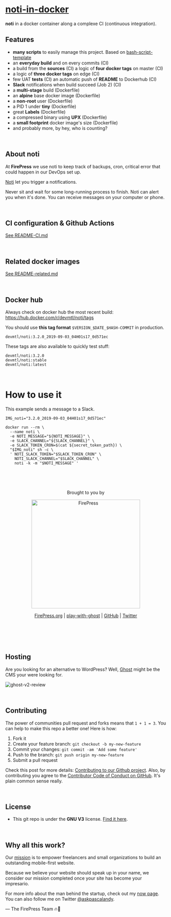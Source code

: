 # [noti-in-docker](https://github.com/firepress-org/noti-in-docker)

**noti** in a docker container along a complexe CI (continuous integration).

## Features

- **many scripts** to easily manage this project. Based on [bash-script-template](https://github.com/firepress-org/bash-script-template)
- an **everyday build** and on every commits (CI)
- a build from the **sources** (CI)
a logic of **four docker tags** on master (CI)
- a logic of **three docker tags** on edge (CI)
- few UAT **tests** (CI)
an automatic push of **README** to Dockerhub (CI)
- **Slack** notifications when build succeed (Job 2) (CI)
- a **multi-stage** build (Dockerfile)
- an **alpine** base docker image (Dockerfile)
- a **non-root** user (Dockerfile)
- a PID 1 under **tiny** (Dockerfile)
- great **Labels** (Dockerfile)
- a compressed binary using **UPX** (Dockerfile)
- a **small footprint** docker image's size (Dockerfile)
- and probably more, by hey, who is counting?

<br>

## About noti

At **FirePress** we use noti to keep track of backups, cron, critical error that could happen in our DevOps set up.

[Noti](https://github.com/variadico/noti/) let you trigger a notifications.

Never sit and wait for some long-running process to finish. Noti can alert you when it's done. You can receive messages on your computer or phone.

<br>

## CI configuration & Github Actions

[See README-CI.md](./README-CI.md)

<br>

## Related docker images

[See README-related.md](./README-related.md)

<br>

## Docker hub

Always check on docker hub the most recent build:<br>
https://hub.docker.com/r/devmtl/noti/tags

You should use **this tag format** `$VERSION_$DATE_$HASH-COMMIT` in production.

```
devmtl/noti:3.2.0_2019-09-03_04H01s17_0d571ec
```

These tags are also available to quickly test stuff:

```
devmtl/noti:3.2.0
devmtl/noti:stable
devmtl/noti:latest
```

<br>

# How to use it

This example sends a message to a Slack.

```
IMG_noti="3.2.0_2019-09-03_04H01s17_0d571ec"

docker run --rm \
  --name noti \
  -e NOTI_MESSAGE="${NOTI_MESSAGE}" \
  -e SLACK_CHANNEL="${SLACK_CHANNEL}" \
  -e SLACK_TOKEN_CRON=$(cat ${secret_token_path}) \
  "$IMG_noti" sh -c \
  ' NOTI_SLACK_TOKEN="$SLACK_TOKEN_CRON" \
    NOTI_SLACK_CHANNEL="$SLACK_CHANNEL" \
    noti -k -m "$NOTI_MESSAGE" '
```    

<br>

&nbsp;

<p align="center">
    Brought to you by
</p>

<p align="center">
  <a href="https://firepress.org/">
    <img src="https://user-images.githubusercontent.com/6694151/50166045-2cc53000-02b4-11e9-8f7f-5332089ec331.jpg" width="340px" alt="FirePress" />
  </a>
</p>

<p align="center">
    <a href="https://firepress.org/">FirePress.org</a> |
    <a href="https://play-with-ghost.com/">play-with-ghost</a> |
    <a href="https://github.com/firepress-org/">GitHub</a> |
    <a href="https://twitter.com/askpascalandy">Twitter</a>
    <br /> <br />
</p>

&nbsp;

<br>

## Hosting

Are you looking for an alternative to WordPress? Well, [Ghost](https://firepress.org/en/faq/#what-is-ghost) might be the CMS your were looking for.

![ghost-v2-review](https://user-images.githubusercontent.com/6694151/64218253-f144b300-ce8e-11e9-8d75-312a2b6a3160.gif)

<br>

## Contributing

The power of communities pull request and forks means that `1 + 1 = 3`. You can help to make this repo a better one! Here is how:

1. Fork it
2. Create your feature branch: `git checkout -b my-new-feature`
3. Commit your changes: `git commit -am 'Add some feature'`
4. Push to the branch: `git push origin my-new-feature`
5. Submit a pull request

Check this post for more details: [Contributing to our Github project](https://pascalandy.com/blog/contributing-to-our-github-project/). Also, by contributing you agree to the [Contributor Code of Conduct on GitHub](https://pascalandy.com/blog/contributor-code-of-conduct-on-github/). It's plain common sense really.

<br>

## License

- This git repo is under the **GNU V3** license. [Find it here](https://github.com/pascalandy/GNU-GENERAL-PUBLIC-LICENSE/blob/master/LICENSE.md).

<br>

## Why all this work?

Our [mission](https://firepress.org/en/our-mission/) is to empower freelancers and small organizations to build an outstanding mobile-first website.

Because we believe your website should speak up in your name, we consider our mission completed once your site has become your impresario.

For more info about the man behind the startup, check out my [now page](https://pascalandy.com/blog/now/). You can also follow me on Twitter [@askpascalandy](https://twitter.com/askpascalandy).

— The FirePress Team 🔥📰